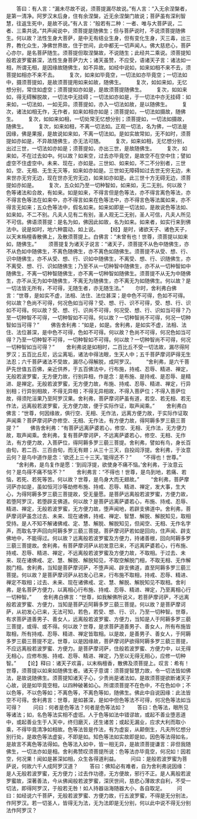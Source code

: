 <!-- { "loadSidebar": true } -->
　　答曰：有人言：“漏未尽故不说，须菩提漏尽故说。”有人言：“入无余涅槃者，是第一清净。阿罗汉末后身，住有余涅槃，近无余涅槃门故说；菩萨虽有深利智慧，往返生死中，是故不说。”有人言：“般若有二种：一者、唯与大菩萨说，二者、三乘共说。”共声闻说中，须菩提是随佛生；但与菩萨说时，不说须菩提随佛生。何以故？法性生身大菩萨，是中无有结业生身，但有变化生身，灭三毒，出三界，教化众生，净佛世界故，住于世间，此中都无一切声闻人。佛大慈悲心，菩萨心亦尔，是名菩萨随生。须菩提但取涅槃故，不说随生；此经共二乘说。须菩提知般若波罗蜜甚深，法性生身菩萨力大；诸天虽赞，不应受，语诸天子言：诸法如一相，所谓无相，是因缘故随佛生，如不异故。如经中说如，如来如相不来不去，须菩提如相亦不来不去。
　　复次，如来如毕竟空，一切法如亦毕竟空；一切法如中，摄须菩提如，是故须菩提用如来如故，随佛生。
　　复次，如如来如，无忆想分别，常住如虚空；须菩提如亦如是，是故须菩提随佛生。
　　复次，如如来如，得无碍解脱故，一切法中无挂碍；一切法如亦如是，于一切法中亦无挂碍：如来如，一切法如，一如无异。须菩提如，亦入一切法如故，是以随佛生。
　　复次，诸法如相无作，无作者，如来如相亦如是；须菩提如，一切法如摄故，随佛生。
　　复次，如如来如相，一切处常无忆想分别；须菩提如，一切法如摄故，随佛生。
　　复次，如来如相，不离一切法如。正观一切法，名为佛，一切法是因缘，佛是果报，是故说如来如，不离一切法如。是如实故常如，无不如时，须菩提如亦如是，不异故随佛生，亦无法可随。
　　复次，如来如相，无忆想分别，出过三世，一切法如亦如是；须菩提如，亦出三世，是故随佛生。
　　复次，如来如，不在过去如中。何以故？如来空，过去亦毕竟空，是故空不在空中住；譬如虚空不住虚空中。未来、现在，亦如是。三世如、如来如，不二不分别者，三世如，空、无相、无生无灭等，如来如亦如是。三世如无障碍如过去世无穷无边，未来世亦无穷无边，现在世亦无穷无边，如来如亦如是。此三世十方无碍无边，须菩提如亦如是。
　　复次，五众如乃至一切种智如，如来如，无二无别。何以故？色等诸法和合故，有如来。如是如来，不得言但是色等法，亦不得言离色等法，亦不得言色等法在如来中，亦不得言如来在色等法中，亦不得言色等法属如来，亦不得言无如来；五众色等法中，假名如来。如来如即是一切法如，是故说色等法如、如来如，不二不别。凡夫人见有二有别，圣人观无二无别，圣人可信，凡夫人所见不可信。佛语须菩提：是名为如，佛因此如故，名为如来。如来者，如实行来到佛法中。说是如时，地六种震动，如上说。
　　【经】是时，诸欲天子、诸色天子，以天末栴檀香散佛上，及散须菩提上。白佛言：“未曾有也！世尊，须菩提以如来如，随佛生。”
　　须菩提复为诸天子说言：“诸天子，须菩提不从色中随佛生，亦不从色如中随佛生，不离色随佛生，亦不离色如随佛生。须菩提不从受、想、行、识中随佛生，亦不从受、想、行、识如中随佛生，不离受、想、行、识随佛生，亦不离受、想、行、识如随佛生；乃至不从一切种智中随佛生，亦不从一切种智如中随佛生，不离一切种智随佛生，亦不离一切种智如随佛生。须菩提不从无为中随佛生，亦不从无为如中随佛生，不离无为随佛生，亦不离无为如随佛生。何以故？是一切法皆无所有，不可得，无随生者，亦无随生法。”
　　尔时，舍利弗白佛言：“世尊，是如实不虚，法相、法住、法位甚深；是中色不可得，色如不可得。何以故？色尚不可得，何况色如当可得？受、想、行、识不可得，受、想、行、识如不可得。何以故？受、想、行、识尚不可得，何况受、想、行、识如当可得？乃至一切种智不可得，一切种智如不可得。何以故？一切种智尚不可得，何况一切种智如当可得？”
　　佛告舍利弗：“如是，如是。舍利弗，是如实不虚，法相、法住、法位甚深，是中色不可得，色如不可得。何以故？色尚不可得，何况色如当可得？乃至一切种智不可得，一切种智如不可得。何以故？一切种智尚不可得，何况一切种智如当可得？”
　　舍利弗说是如相时，二百比丘不受一切法故，漏尽得阿罗汉；五百比丘尼，远尘离垢，诸法中得法眼，生天人中；五千菩萨摩诃萨得无生法忍；六千菩萨诸法不受故，漏尽心得解脱，成阿罗汉。
　　“舍利弗，是六千菩萨先世值五百佛，亲近供养，于五百佛法中，行布施，持戒、忍辱、精进、禅定，无般若波罗蜜，无方便力故，行别异相，作是念：是布施、是持戒、是忍辱、是精进、是禅定。无般若波罗蜜，无方便力故，布施、持戒、忍辱、精进、禅定，行异别相；行异别相故，不得无异相；不得无异相故，不得入菩萨位；不得入菩萨位故，得须陀洹果乃至阿罗汉果。舍利弗，菩萨摩诃萨虽有道，若空、若无相、若无作法，远离般若波罗蜜，无方便力故，便于实际作证，取声闻乘。”
　　舍利弗白佛言：“世尊，何因缘故，俱行空、无相、无作法，远离方便力故，于实际作证取声闻乘？菩萨摩诃萨亦修空、无相、无作法，有方便力故，得阿耨多罗三藐三菩提？”
　　佛告舍利弗：“有菩萨远离萨婆若心，修空、无相、无作法，无方便力故，取声闻乘。舍利弗，复有菩萨摩诃萨，不远离萨婆若心，修空、无相、无作法，有方便力故，入菩萨位，得阿耨多罗三藐三菩提。舍利弗，譬如有鸟，身长百由旬，若二百、三百由旬，而无有翅；从三十三天，自投阎浮提。舍利弗，于汝意云何？是鸟中道作是念：‘欲还上三十三天。’能得还不？”
　　“不得也！世尊。”
　　“舍利弗，是鸟复作是愿：‘到阎浮提，欲使身不痛不恼。’舍利弗，于汝意云何？是鸟得不痛不恼不？”
　　舍利弗言：“不得也！世尊，是鸟到地，若痛、若恼，若死、若死等苦。何以故？世尊，是鸟身大而无翅故。”
　　“舍利弗，菩萨摩诃萨亦如是，虽如恒河沙等劫修布施、持戒、忍辱、精进、禅定，发大事，生大心，为得阿耨多罗三藐三菩提故，受无量愿。是菩萨远离般若波罗蜜，方便力故，若堕阿罗汉，若堕辟支佛道。何以故？是菩萨远离萨婆若心，布施、持戒、忍辱、精进、禅定，无般若波罗蜜，无方便力故，堕声闻地，若辟支佛道中。舍利弗，菩萨摩诃萨虽念过去、未来、现在诸佛，持戒、禅定、智慧、解脱、解脱知见，取相受持。是人不知不解诸佛戒、定、慧、解脱、解脱知见，但闻空、无相、无作名字声，而取名字声回向阿耨多罗三藐三菩提。菩萨摩诃萨若如是回向，住声闻、辟支佛地中，不能得过。何以故？远离般若波罗蜜及方便力，持诸善根，回向阿耨多罗三藐三菩提故。舍利弗，有菩萨摩诃萨从初发意已来，不远离萨婆若心，行布施、持戒、忍辱、精进、禅定，不远离般若波罗蜜及方便力故，不取相。于过去、未来、现在诸佛戒、定、慧、解脱、解脱知见，不取空解脱门相，不取无相、无作解脱门相。舍利弗，当知是菩萨摩诃萨，不堕声闻、辟支佛道，直至阿耨多罗三藐三菩提。何以故？是菩萨摩诃萨从初发心已来，行布施不取相，持戒、忍辱、精进、禅定不取相；过去、未来、现在诸佛戒、定、慧、解脱、解脱知见不取相。舍利弗，是名菩萨方便力，以离相心行布施、持戒、忍辱、精进、禅定，乃至离相心行一切种智。”
　　舍利弗白佛言：“世尊，如我解佛所说义，若菩萨摩诃萨，不远离般若波罗蜜、方便力，当知是菩萨近阿耨多罗三藐三菩提。何以故？是菩萨摩诃萨，从初发心已来，无法可知，若色，若受、想、行、识，乃至一切种智。世尊，有求菩萨道善男子、善女人，远离般若波罗蜜、方便力，当知是人于阿耨多罗三藐三菩提，或得、或不得。何以故？世尊，是求菩萨道善男子、善女人，所有布施皆取相，所有持戒、忍辱、精进、禅定皆取相。以是故，是善男子、善女人，于阿耨多罗三藐三菩提不定。世尊，以是因缘故，菩萨摩诃萨欲得阿耨多罗三藐三菩提，不应远离般若波罗蜜、方便力。是菩萨摩诃萨，住般若波罗蜜、方便力中，以无得无相心，应修布施、持戒、忍辱、精进、禅定，乃至以无得无相心，应修一切种智。”
　　【论】释曰：诸天子欢喜，以末栴檀香，散佛及须菩提上。叹言：希有！世尊，须菩提以如来如随佛生者。诸天子意谓：须菩提智慧力故，令一切法皆如佛法，是故说随佛生。须菩提知诸天子心，少贵尚是诸法如，是故须菩提欲断诸天子心故，说是如毕竟空相，以四种破著如心。所谓须菩提不在色中，不在色如中；不以色等，不以色等如；不离色等，不离色等如，随佛生。佛此中自说因缘：此法皆空不可得。舍利弗言：世尊，是如甚深，是如中但色等法不可得，何况色等法如当可得？
　　问曰：何者是色等法？何者是色等法如？
　　答曰：色等法，眼所见等诸法；如，名色等法实相不虚诳。人于色等如法中错谬故，或起不善业堕恶道中，或起善业生于人天中，终归磨灭，还生诸苦；或起无漏业，应求大利而取小乘，不得毕竟清净如相故。色等法皆是作法，有为虚妄，从颠倒生，凡夫所忆想分别行处，是故色等法虚妄，不即是如。知色等法如实故即是如，因色等法得如名，是故言不离色等法得如。色等法入如中，皆一相无异，是故须菩提谦言：非但我随佛生，一切法亦如是相。舍利弗赞叹须菩提所说：色等法亦毕竟空，何况如！因若空，何况果！闻如是甚深如相，众生各得道利益。
　　问曰：是般若波罗蜜为菩萨说，何故六千人成阿罗汉道？
　　答曰：佛知必有难者，自为舍利弗说因缘：是人无般若波罗蜜，无方便力；过去作功德，无方便故，邪行不正。是人离般若波罗蜜故，深著善法，今从佛闻般若波罗蜜，深厌世间，慈悲心薄故求自利，不受一切法，即得阿罗汉，于般若无咎！如人持器诣海随器大小，各自取足。
　　问曰：如经说六千菩萨，无般若波罗蜜、方便力故，行五波罗蜜，不得是无分别法，作阿罗汉。若一切圣人，皆得无为法，无为法即是无分别，何以此中说不得无分别法作阿罗汉？
